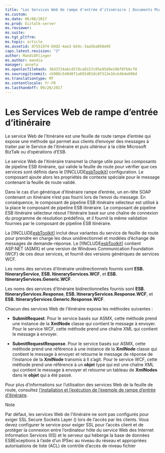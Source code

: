 ```yaml
---
title: "Les Services Web de rampe d’entrée d’itinéraire | Documents Microsoft"
ms.custom: 
ms.date: 06/08/2017
ms.prod: biztalk-server
ms.reviewer: 
ms.suite: 
ms.tgt_pltfrm: 
ms.topic: article
ms.assetid: d7551974-b9d2-4ae3-b54c-3aa5ba058e95
caps.latest.revision: "3"
author: MandiOhlinger
ms.author: mandia
manager: anneta
ms.openlocfilehash: 36d3724a6cd57dca8157c05e95d9e196f0fb6cf8
ms.sourcegitcommit: cb908c540d8f1a692d01dc8f313e16cb4b4e696d
ms.translationtype: MT
ms.contentlocale: fr-FR
ms.lasthandoff: 09/20/2017
---
```

# <a name="the-itinerary-on-ramp-web-services"></a>Les Services Web de rampe d’entrée d’itinéraire
Le service Web de l’itinéraire est une feuille de route rampe d’entrée qui expose une méthode qui permet aux clients d’envoyer des messages à traiter par le Service de l’itinéraire et puis ultérieur à la cible Microsoft BizTalk ou d’opérations d’ESB.  
  
 Le service Web de l’itinéraire transmet la charge utile pour les composants de pipeline ESB itinéraire, qui valide la feuille de route pour vérifier que ces services sont définis dans le [!INCLUDE[esbToolkit](../includes/esbtoolkit-md.md)] configuration. Le composant ajoute alors les propriétés de contexte spéciale pour le message contenant la feuille de route validé.  
  
 Dans le cas d’un générique d’itinéraire rampe d’entrée, un en-tête SOAP contenant un itinéraire n’est pas fourni lors de l’envoi du message. En conséquence, le composant de pipeline ESB itinéraire sélecteur est utilisé à la place le composant de pipeline ESB itinéraire. Le composant de pipeline ESB itinéraire sélecteur résout l’itinéraire basé sur une chaîne de connexion du programme de résolution prédéfinis, et il fournit la même validation fournies par le composant de pipeline ESB itinéraire.  
  
 La [!INCLUDE[esbToolkit](../includes/esbtoolkit-md.md)] inclut deux variantes du service de feuille de route pour prendre en charge les deux unidirectionnel et modèles d’échange de messages de demande-réponse. Le [!INCLUDE[esbToolkit](../includes/esbtoolkit-md.md)] contient ASP.NET (ASMX) et une version de Windows Communication Foundation (WCF) de ces deux services, et fournit des versions génériques de services WCF.  
  
 Les noms des services d’itinéraire unidirectionnels fournis sont **ESB. ItineraryService**, **ESB. ItineraryServices.WCF**, et **ESB. ItineraryServices.Generic.WCF**.  
  
 Les noms des services d’itinéraire bidirectionnelles fournis sont **ESB. ItineraryServices.Response**, **ESB. ItineraryServices.Response.WCF**, et **ESB. ItineraryServices.Generic.Response.WCF**.  
  
 Chacun des services Web de l’itinéraire expose les méthodes suivantes :  
  
-   **SubmitRequest**. Pour le service basés sur ASMX, cette méthode prend une instance de la **XmlNode** classe qui contient le message à envoyer. Pour le service WCF, cette méthode prend une chaîne XML qui contient le message à envoyer.  
  
-   **SubmitRequestResponse**. Pour le service basés sur ASMX, cette méthode prend une référence à une instance de la **XmlNode** classe qui contient le message à envoyer et retourne le message de réponse de l’instance de la **XmlNode** transmis à Il s’agit. Pour le service WCF, cette méthode prend une référence à un **objet** type qui est une chaîne XML qui contient le message à envoyer et retourne un tableau de **XmlNodes** dans le **objet** qui a été passé.  
  
 Pour plus d’informations sur l’utilisation des services Web de la feuille de route, consultez [l’installation et l’exécution de l’exemple de rampe d’entrée d’itinéraire](../esb-toolkit/installing-and-running-the-itinerary-on-ramp-sample.md).  
  
> [!NOTE]
>  Par défaut, les services Web de l’itinéraire ne sont pas configurés pour exiger SSL Secure Sockets Layer () lors de l’accès par les clients. Vous devez configurer le service pour exiger SSL pour l’accès client et de protéger la connexion entre l’ordinateur hôte du service Web des Internet Information Services (IIS) et le serveur qui héberge la base de données ESBExceptions à l’aide d’un IPSec au niveau du réseau et appropriées autorisations de liste (ACL) de contrôle d’accès de niveau fichier